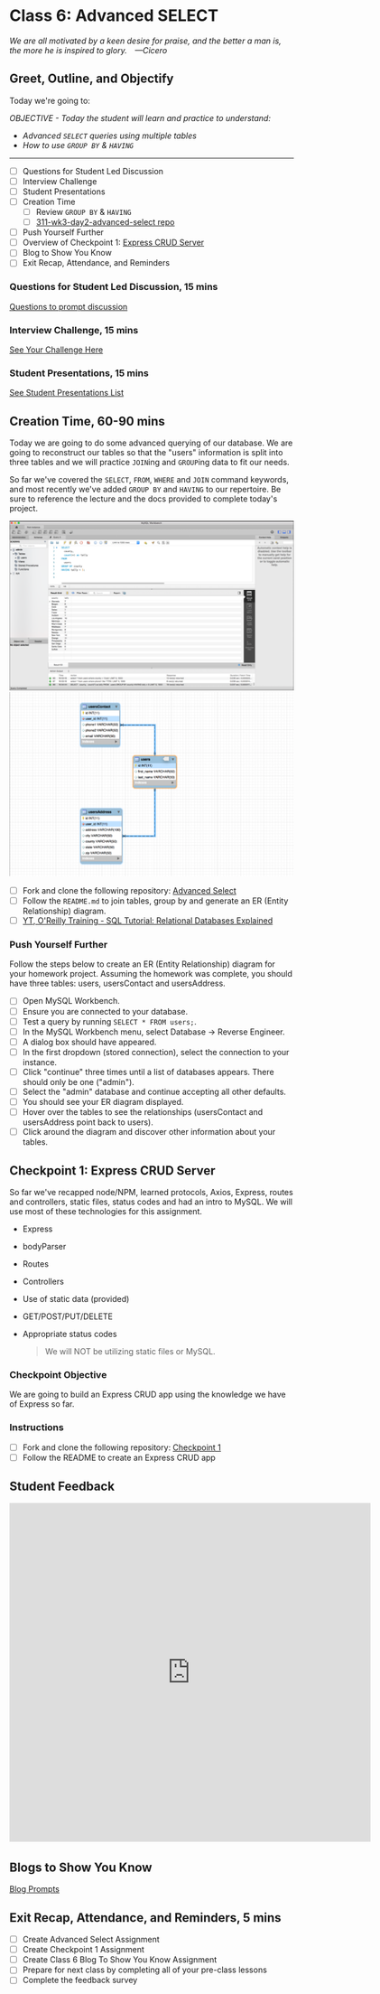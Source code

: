 # Class 6: Advanced SELECT

<!-- ! HIDE FROM STUDENT; INSTRUCTOR ONLY CONTENT -->
<!-- ## Instructor Only Content - HIDE FROM STUDENTS -->

<!-- ! END INSTRUCTOR ONLY CONTENT -->

*We are all motivated by a keen desire for praise, and the better a man is, the more he is inspired to glory. —Cicero*

## Greet, Outline, and Objectify

<!-- SMART: Specific, Measurable, Attainable, Relevant, and Timely. -->
<!-- https://examples.yourdictionary.com/well-written-examples-of-learning-objectives.html -->

Today we're going to:
  
*OBJECTIVE - Today the student will learn and practice to understand:*

* *Advanced `SELECT` queries using multiple tables*
* *How to use `GROUP BY` & `HAVING`*

*****

- [ ] Questions for Student Led Discussion
- [ ] Interview Challenge
- [ ] Student Presentations
- [ ] Creation Time
    * [ ] Review `GROUP BY` & `HAVING`
    * [ ] [311-wk3-day2-advanced-select repo](https://github.com/AustinCodingAcademy/311_wk3_day2_advanced_select)
- [ ] Push Yourself Further
- [ ] Overview of Checkpoint 1: [Express CRUD Server](https://github.com/AustinCodingAcademy/311_checkpoint_1)
- [ ] Blog to Show You Know
- [ ] Exit Recap, Attendance, and Reminders

### Questions for Student Led Discussion, 15 mins
<!-- This section should be structured with the 5E model: https://lesley.edu/article/empowering-students-the-5e-model-explained -->

[Questions to prompt discussion](./../additionalResources/questionsForDiscussion/qfd-class-6.md)

### Interview Challenge, 15 mins
<!-- The last two E happen here: elaborate and evaluate  -->
<!-- this sections should have a challenge that can be solved with the skills they've learned since their last class. -->
<!-- ! HIDDEN CONTENT: INSTRUCTOR ONLY -->
[See Your Challenge Here](./../additionalResources/interviewChallenges.md)
<!-- ! END HIDDEN CONTENT: INSTRUCTOR ONLY -->

### Student Presentations, 15 mins

[See Student Presentations List](./../additionalResources/studentPresentations.md)

## Creation Time, 60-90 mins

Today we are going to do some advanced querying of our database. We are going to reconstruct our tables so that the "users" information is split into three tables and we will practice `JOIN`ing and `GROUP`ing data to fit our needs.

So far we've covered the `SELECT`, `FROM`, `WHERE` and `JOIN` command keywords, and most recently we've added `GROUP BY` and `HAVING` to our repertoire. Be sure to reference the lecture and the docs provided to complete today's project.

![class-six-advanced-select-workbench-query](./../images/class-six-advanced-select-workbench-query.png)
![class-six-advanced-select-ER-Diagram](./../images/class-six-advanced-select-ER-Diagram.png)

- [ ] Fork and clone the following repository: [Advanced Select](https://github.com/AustinCodingAcademy/311_wk3_day2_advanced_select)
- [ ] Follow the `README.md` to join tables, group by and generate an ER (Entity Relationship) diagram.
- [ ] [YT, O'Reilly Training - SQL Tutorial: Relational Databases Explained](https://youtu.be/h8IWmmxIyS0)

### Push Yourself Further

Follow the steps below to create an ER (Entity Relationship) diagram for your homework project. Assuming the homework was complete, you should have three tables: users, usersContact and usersAddress.

- [ ] Open MySQL Workbench.
- [ ] Ensure you are connected to your database.
- [ ] Test a query by running `SELECT * FROM users;`.
- [ ] In the MySQL Workbench menu, select Database -> Reverse Engineer.
- [ ] A dialog box should have appeared.
- [ ] In the first dropdown (stored connection), select the connection to your instance.
- [ ] Click "continue" three times until a list of databases appears. There should only be one ("admin").
- [ ] Select the "admin" database and continue accepting all other defaults.
- [ ] You should see your ER diagram displayed.
- [ ] Hover over the tables to see the relationships (usersContact and usersAddress point back to users).
- [ ] Click around the diagram and discover other information about your tables.

## Checkpoint 1: Express CRUD Server

So far we've recapped node/NPM, learned protocols, Axios, Express, routes and controllers, static files, status codes and had an intro to MySQL. We will use most of these technologies for this assignment.

* Express
* bodyParser
* Routes
* Controllers
* Use of static data (provided)
* GET/POST/PUT/DELETE
* Appropriate status codes

    > We will NOT be utilizing static files or MySQL.

### Checkpoint Objective

We are going to build an Express CRUD app using the knowledge we have of Express so far.

### Instructions

- [ ] Fork and clone the following repository: [Checkpoint 1](https://github.com/AustinCodingAcademy/311_checkpoint_1)
- [ ] Follow the README to create an Express CRUD app

## Student Feedback

<iframe src="https://docs.google.com/forms/d/e/1FAIpQLSd85nNCk_MdnaXCsX7fWl3vYgcqvozzlK2cKq26d2g67Zh8Kg/viewform?embedded=true" width="640" height="600" frameborder="0" marginheight="0" marginwidth="0">Loading…</iframe>

## Blogs to Show You Know

[Blog Prompts](./../additionalResources/blogPrompts.md)

## Exit Recap, Attendance, and Reminders, 5 mins

- [ ] Create Advanced Select Assignment
- [ ] Create Checkpoint 1 Assignment
- [ ] Create Class 6 Blog To Show You Know Assignment
- [ ] Prepare for next class by completing all of your pre-class lessons
- [ ] Complete the feedback survey

<!-- <iframe id="openedx-zollege" src="https://openedx.zollege.com/feedback" style="width: 100%; height: 500px; border: 0">Browser not compatible.</iframe>
<script src="https://openedx.zollege.com/assets/index.js" type="application/javascript"></script> -->

<!-- TODO Create 3 question exit questions -->

<!-- TODO INSERT Student Feedback From -->

<!-- TODO INSERT *HIDDEN* Instructor Feedback Form -->
